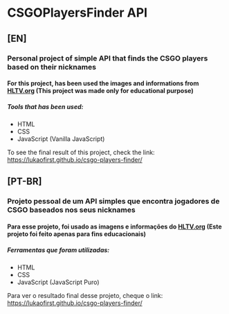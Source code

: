 # CSGOPlayersFinder API

## [EN]

### Personal project of simple API that finds the CSGO players based on their nicknames 

#### For this project, has been used the images and informations from <a href="https://www.hltv.org/" target="_blank">HLTV.org</a> (This project was made only for educational purpose)

##### Tools that has been used:

* HTML
* CSS
* JavaScript (Vanilla JavaScript)

To see the final result of this project, check the link: https://lukaofirst.github.io/csgo-players-finder/

## [PT-BR]

### Projeto pessoal de um API simples que encontra jogadores de CSGO baseados nos seus nicknames

#### Para esse projeto, foi usado as imagens e informações do <a href="https://www.hltv.org/" target="_blank">HLTV.org</a> (Este projeto foi feito apenas para fins educacionais)

##### Ferramentas que foram utilizadas:

* HTML
* CSS
* JavaScript (JavaScript Puro)

Para ver o resultado final desse projeto, cheque o link: https://lukaofirst.github.io/csgo-players-finder/
